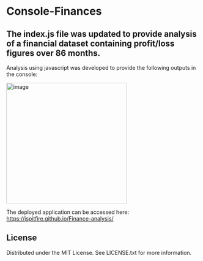 # Console-Finances

## The index.js file was updated to provide analysis of a financial dataset containing profit/loss figures over 86 months.
Analysis using javascript was developed to provide the following outputs in the console:

<img width="315" alt="image" src="https://github.com/jspitfire/Finance-analysis/assets/152102332/b6a426a2-8d15-4d46-98d3-96832ffccb66">

The deployed application can be accessed here: 
https://jspitfire.github.io/Finance-analysis/

## License
Distributed under the MIT License. See LICENSE.txt for more information.
